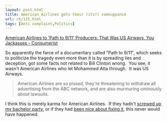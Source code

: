 ```yaml
---
layout: post.html
title: American Airlines gets their (its?) comeuppance
url: ch/125.html
tags: [Anti complaint,Politics]
---
```

[American Airlines to 'Path to 9/11' Producers: That Was US Airways, You Jackasses - Consumerist](http://www.consumerist.com/consumer/american-airlines/american-airlines-to-path-to-911-producers-that-was-us-airways-you-jackasses-200542.php)

So apparently the farce of a documentary called "Path to 9/11", which seeks to politicize the tragedy even more than it is by spreading lies and deception, got some facts not related to Bill Clinton wrong.  You see, it wasn't American Airlines who let Mohammed Atta through.  It was US Airways. 

> American Airlines are so pissed, they're threatening to withdraw all advertising from the ABC network, and are also murmuring ominously about lawsuits.

I think this is merely karma for American Airlines.  If they hadn't [screwed up my bachelor party](http://www.complainthub.com/?p=66), or if they had [been nice about fixing it](http://www.complainthub.com/?p=90), this never would have happened.
